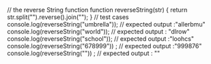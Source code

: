// the reverse String function
function reverseString(str) {
  return str.split("").reverse().join("");
}
// test cases
console.log(reverseString("umbrella"));  // expected output :"allerbmu"
console.log(reverseString("world")); // expected output : "dlrow"
console.log(reverseString("school")); // expected output :"loohcs"
console.log(reverseString("678999")) ; // expected output :"999876"
console.log(reverseString("")) ; // expected output : ""

